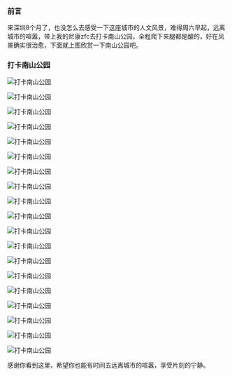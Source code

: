 ### 前言

来深圳8个月了，也没怎么去感受一下这座城市的人文风景，难得周六早起，远离城市的喧嚣，带上我的尼康zfc去打卡南山公园，全程爬下来腿都是酸的，好在风景确实很治愈，下面就上图欣赏一下南山公园吧。

### 打卡南山公园

![打卡南山公园](https://api.darwin.fun/images/serve?name=BLOG_04_IMG_01.jpg)

![打卡南山公园](https://api.darwin.fun/images/serve?name=BLOG_04_IMG_02.jpg)

![打卡南山公园](https://api.darwin.fun/images/serve?name=BLOG_04_IMG_03.jpg)

![打卡南山公园](https://api.darwin.fun/images/serve?name=BLOG_04_IMG_04.jpg)

![打卡南山公园](https://api.darwin.fun/images/serve?name=BLOG_04_IMG_05.jpg)

![打卡南山公园](https://api.darwin.fun/images/serve?name=BLOG_04_IMG_06.jpg)

![打卡南山公园](https://api.darwin.fun/images/serve?name=BLOG_04_IMG_07.jpg)

![打卡南山公园](https://api.darwin.fun/images/serve?name=BLOG_04_IMG_08.jpg)

![打卡南山公园](https://api.darwin.fun/images/serve?name=BLOG_04_IMG_09.jpg)

![打卡南山公园](https://api.darwin.fun/images/serve?name=BLOG_04_IMG_10.jpg)

![打卡南山公园](https://api.darwin.fun/images/serve?name=BLOG_04_IMG_11.jpg)

![打卡南山公园](https://api.darwin.fun/images/serve?name=BLOG_04_IMG_12.jpg)

![打卡南山公园](https://api.darwin.fun/images/serve?name=BLOG_04_IMG_13.jpg)

![打卡南山公园](https://api.darwin.fun/images/serve?name=BLOG_04_IMG_14.jpg)

![打卡南山公园](https://api.darwin.fun/images/serve?name=BLOG_04_IMG_15.jpg)

![打卡南山公园](https://api.darwin.fun/images/serve?name=BLOG_04_IMG_16.jpg)

![打卡南山公园](https://api.darwin.fun/images/serve?name=BLOG_04_IMG_17.jpg)

![打卡南山公园](https://api.darwin.fun/images/serve?name=BLOG_04_IMG_18.jpg)

![打卡南山公园](https://api.darwin.fun/images/serve?name=BLOG_04_IMG_19.jpg)

感谢你看到这里，希望你也能有时间去远离城市的喧嚣，享受片刻的宁静。